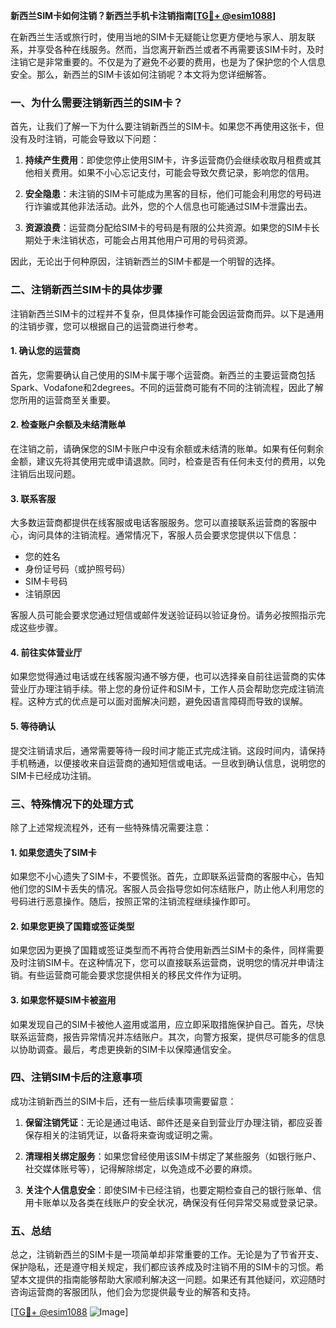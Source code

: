 **新西兰SIM卡如何注销？新西兰手机卡注销指南[[TG💪+ @esim1088](https://t.me/s/esim1088)]**

在新西兰生活或旅行时，使用当地的SIM卡无疑能让您更方便地与家人、朋友联系，并享受各种在线服务。然而，当您离开新西兰或者不再需要该SIM卡时，及时注销它是非常重要的。不仅是为了避免不必要的费用，也是为了保护您的个人信息安全。那么，新西兰的SIM卡该如何注销呢？本文将为您详细解答。

### 一、为什么需要注销新西兰的SIM卡？

首先，让我们了解一下为什么要注销新西兰的SIM卡。如果您不再使用这张卡，但没有及时注销，可能会导致以下问题：

1. **持续产生费用**：即使您停止使用SIM卡，许多运营商仍会继续收取月租费或其他相关费用。如果不小心忘记支付，可能会导致欠费记录，影响您的信用。
   
2. **安全隐患**：未注销的SIM卡可能成为黑客的目标，他们可能会利用您的号码进行诈骗或其他非法活动。此外，您的个人信息也可能通过SIM卡泄露出去。

3. **资源浪费**：运营商分配给SIM卡的号码是有限的公共资源。如果您的SIM卡长期处于未注销状态，可能会占用其他用户可用的号码资源。

因此，无论出于何种原因，注销新西兰的SIM卡都是一个明智的选择。

### 二、注销新西兰SIM卡的具体步骤

注销新西兰SIM卡的过程并不复杂，但具体操作可能会因运营商而异。以下是通用的注销步骤，您可以根据自己的运营商进行参考。

#### 1. 确认您的运营商

首先，您需要确认自己使用的SIM卡属于哪个运营商。新西兰的主要运营商包括Spark、Vodafone和2degrees。不同的运营商可能有不同的注销流程，因此了解您所用的运营商至关重要。

#### 2. 检查账户余额及未结清账单

在注销之前，请确保您的SIM卡账户中没有余额或未结清的账单。如果有任何剩余金额，建议先将其使用完或申请退款。同时，检查是否有任何未支付的费用，以免注销后出现问题。

#### 3. 联系客服

大多数运营商都提供在线客服或电话客服服务。您可以直接联系运营商的客服中心，询问具体的注销流程。通常情况下，客服人员会要求您提供以下信息：

- 您的姓名
- 身份证号码（或护照号码）
- SIM卡号码
- 注销原因

客服人员可能会要求您通过短信或邮件发送验证码以验证身份。请务必按照指示完成这些步骤。

#### 4. 前往实体营业厅

如果您觉得通过电话或在线客服沟通不够方便，也可以选择亲自前往运营商的实体营业厅办理注销手续。带上您的身份证件和SIM卡，工作人员会帮助您完成注销流程。这种方式的优点是可以面对面解决问题，避免因语言障碍而导致的误解。

#### 5. 等待确认

提交注销请求后，通常需要等待一段时间才能正式完成注销。这段时间内，请保持手机畅通，以便接收来自运营商的通知短信或电话。一旦收到确认信息，说明您的SIM卡已经成功注销。

### 三、特殊情况下的处理方式

除了上述常规流程外，还有一些特殊情况需要注意：

#### 1. 如果您遗失了SIM卡

如果您不小心遗失了SIM卡，不要慌张。首先，立即联系运营商的客服中心，告知他们您的SIM卡丢失的情况。客服人员会指导您如何冻结账户，防止他人利用您的号码进行恶意操作。随后，按照正常的注销流程继续操作即可。

#### 2. 如果您更换了国籍或签证类型

如果您因为更换了国籍或签证类型而不再符合使用新西兰SIM卡的条件，同样需要及时注销SIM卡。在这种情况下，您可以直接联系运营商，说明您的情况并申请注销。有些运营商可能会要求您提供相关的移民文件作为证明。

#### 3. 如果您怀疑SIM卡被盗用

如果发现自己的SIM卡被他人盗用或滥用，应立即采取措施保护自己。首先，尽快联系运营商，报告异常情况并冻结账户。其次，向警方报案，提供尽可能多的信息以协助调查。最后，考虑更换新的SIM卡以保障通信安全。

### 四、注销SIM卡后的注意事项

成功注销新西兰的SIM卡后，还有一些后续事项需要留意：

1. **保留注销凭证**：无论是通过电话、邮件还是亲自到营业厅办理注销，都应妥善保存相关的注销凭证，以备将来查询或证明之需。

2. **清理相关绑定服务**：如果您曾经使用该SIM卡绑定了某些服务（如银行账户、社交媒体账号等），记得解除绑定，以免造成不必要的麻烦。

3. **关注个人信息安全**：即使SIM卡已经注销，也要定期检查自己的银行账单、信用卡账单以及各类在线账户的安全状况，确保没有任何异常交易或登录记录。

### 五、总结

总之，注销新西兰的SIM卡是一项简单却非常重要的工作。无论是为了节省开支、保护隐私，还是遵守相关规定，我们都应该养成及时注销不用的SIM卡的习惯。希望本文提供的指南能够帮助大家顺利解决这一问题。如果还有其他疑问，欢迎随时咨询运营商的客服团队，他们会为您提供最专业的解答和支持。

[[TG💪+ @esim1088](https://t.me/s/esim1088) ![Image](https://i.postimg.cc/4NQfJmqS/Snipaste-2025-05-13-00-14-12.png)]